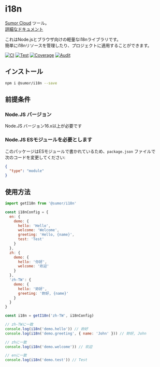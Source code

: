 # i18n

[Sumor Cloud](https://sumor.cloud) ツール。  
[詳細なドキュメント](https://sumor.cloud/i18n)

これはNode.jsとブラウザ向けの軽量なi18nライブラリです。  
簡単にi18nリソースを管理したり、プロジェクトに適用することができます。

[![CI](https://github.com/sumor-cloud/i18n/actions/workflows/ci.yml/badge.svg)](https://github.com/sumor-cloud/i18n/actions/workflows/ci.yml)
[![Test](https://github.com/sumor-cloud/i18n/actions/workflows/ut.yml/badge.svg)](https://github.com/sumor-cloud/i18n/actions/workflows/ut.yml)
[![Coverage](https://github.com/sumor-cloud/i18n/actions/workflows/coverage.yml/badge.svg)](https://github.com/sumor-cloud/i18n/actions/workflows/coverage.yml)
[![Audit](https://github.com/sumor-cloud/i18n/actions/workflows/audit.yml/badge.svg)](https://github.com/sumor-cloud/i18n/actions/workflows/audit.yml)

## インストール

```bash
npm i @sumor/i18n --save
```

## 前提条件

### Node.JS バージョン

Node.JS バージョン16.x以上が必要です

### Node.JS ESモジュールを必要とします

このパッケージはESモジュールで書かれているため、`package.json` ファイルで次のコードを変更してください:

```json
{
  "type": "module"
}
```

## 使用方法

```javascript
import getI18n from '@sumor/i18n'

const i18nConfig = {
  en: {
    demo: {
      hello: 'Hello',
      welcome: 'Welcome',
      greeting: 'Hello, {name}',
      test: 'Test'
    }
  },
  zh: {
    demo: {
      hello: '你好',
      welcome: '欢迎'
    }
  },
  'zh-TW': {
    demo: {
      hello: '妳好',
      greeting: '妳好, {name}'
    }
  }
}

const i18n = getI18n('zh-TW', i18nConfig)

// zh-TWに一致
console.log(i18n('demo.hello')) // 妳好
console.log(i18n('demo.greeting', { name: 'John' })) // 妳好, John

// zhに一致
console.log(i18n('demo.welcome')) // 欢迎

// enに一致
console.log(i18n('demo.test')) // Test
```
